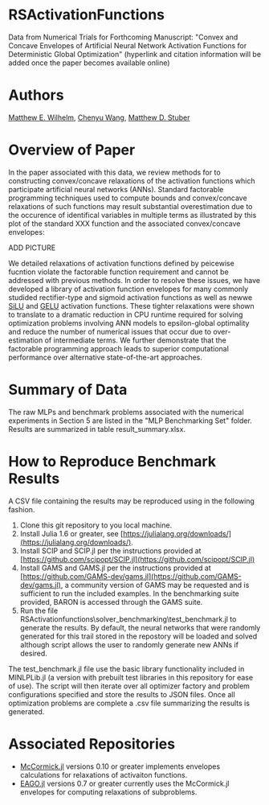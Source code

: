 # RSActivationFunctions
Data from Numerical Trials for Forthcoming Manuscript: "Convex and Concave Envelopes of Artificial Neural Network Activation Functions for Deterministic Global Optimization" (hyperlink and citation information will be added once the paper becomes available online)

# Authors
[Matthew E. Wilhelm](https://scholar.google.com/citations?user=sr4baQ0AAAAJ&hl=en&authuser=1), [Chenyu Wang](https://psor.uconn.edu/person/chenyu-wang/), [Matthew D. Stuber](https://cbe.engr.uconn.edu/person/matthew-stuber/)

# Overview of Paper
In the paper associated with this data, we review methods for to constructing convex/concave relaxations of the activation functions which participate artificial neural networks (ANNs). Standard factorable programming techniques used to compute bounds and convex/concave relaxations of such functions may result substantial overestimation due to the occurence of identifical variables in multiple terms as illustrated by this plot of the standard XXX function and the associated convex/concave envelopes: 

ADD PICTURE

We detailed relaxations of activation functions defined by peicewise fucntion violate the factorable function requirement and cannot be addressed with previous methods. In order to resolve these issues, we have developed a library of activation function envelopes for many commonly studided rectifier-type and sigmoid activation functions as well as newwe [SiLU](https://arxiv.org/abs/1710.05941) and [GELU](https://arxiv.org/abs/1606.08415) activation functions. These tighter relaxations were shown to translate to a dramatic reduction in CPU runtime required for solving optimization problems involving ANN models to epsilon-global optimality and reduce the number of numerical issues that occur due to over-estimation of intermediate terms. We further demonstrate that the factorable programming approach leads to superior computational performance over alternative state-of-the-art approaches.

# Summary of Data
The raw MLPs and benchmark problems associated with the numerical experiments in Section 5 are listed in the "MLP Benchmarking Set" folder. Results are summarized in table result_summary.xlsx. 

# How to Reproduce Benchmark Results
A CSV file containing the results may be reproduced using in the following fashion. 
1. Clone this git repository to you local machine.
2. Install Julia 1.6 or greater, see [https://julialang.org/downloads/](https://julialang.org/downloads/).
3. Install SCIP and SCIP.jl per the instructions provided at [https://github.com/scipopt/SCIP.jl](https://github.com/scipopt/SCIP.jl)
4. Install GAMS and GAMS.jl per the instructions provided at [https://github.com/GAMS-dev/gams.jl](https://github.com/GAMS-dev/gams.jl), a community version of GAMS may be requested and is sufficient to run the included examples. In the benchmarking suite provided, BARON is accessed through the GAMS suite.
5. Run the file RSActivationfunctions\solver_benchmarking\test_benchmark.jl to generate the results. By default, the neural networks that were randomly generated for this trail stored in the repostory will be loaded and solved although script allows the user to randomly generate new ANNs if desired.

The test_benchmark.jl file use the basic library functionality included in MINLPLib.jl (a version with prebuilt test libraries in this repository for ease of use). The script
will then iterate over all optimizer factory and problem configurations specified and store the results to JSON files. Once all optimization problems are complete a .csv file summarizing the results is generated.

# Associated Repositories
- [McCormick.jl](https://github.com/PSORLab/McCormick.jl) versions 0.10 or greater implements envelopes calculations for relaxations of activaiton functions.
- [EAGO.jl](https://github.com/PSORLab/EAGO.jl) versions 0.7 or greater currently uses the McCormick.jl envelopes for computing relaxations of subproblems.